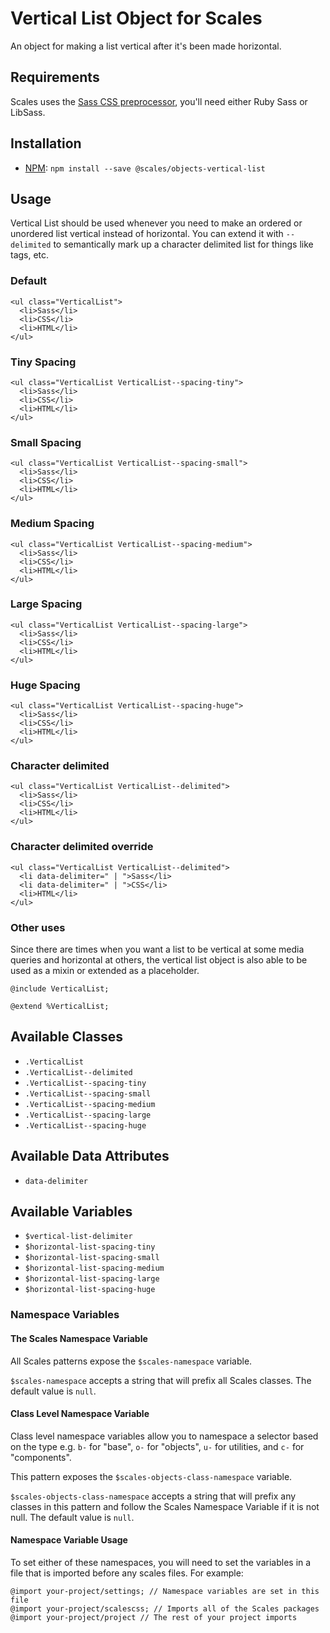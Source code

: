 # Vertical List Object for Scales

An object for making a list vertical after it's been made horizontal.

## Requirements

Scales uses the [Sass CSS preprocessor](http://sass-lang.com/), you'll need either Ruby Sass or LibSass.

## Installation

* [NPM](http://npmjs.com): `npm install --save @scales/objects-vertical-list`

## Usage

Vertical List should be used whenever you need to make an ordered or unordered list vertical instead of horizontal. You can extend it with `--delimited` to semantically mark up a character delimited list for things like tags, etc.

### Default

```
<ul class="VerticalList">
  <li>Sass</li>
  <li>CSS</li>
  <li>HTML</li>
</ul>
```

### Tiny Spacing

```
<ul class="VerticalList VerticalList--spacing-tiny">
  <li>Sass</li>
  <li>CSS</li>
  <li>HTML</li>
</ul>
```

### Small Spacing

```
<ul class="VerticalList VerticalList--spacing-small">
  <li>Sass</li>
  <li>CSS</li>
  <li>HTML</li>
</ul>
```

### Medium Spacing

```
<ul class="VerticalList VerticalList--spacing-medium">
  <li>Sass</li>
  <li>CSS</li>
  <li>HTML</li>
</ul>
```

### Large Spacing

```
<ul class="VerticalList VerticalList--spacing-large">
  <li>Sass</li>
  <li>CSS</li>
  <li>HTML</li>
</ul>
```

### Huge Spacing

```
<ul class="VerticalList VerticalList--spacing-huge">
  <li>Sass</li>
  <li>CSS</li>
  <li>HTML</li>
</ul>
```

### Character delimited

```
<ul class="VerticalList VerticalList--delimited">
  <li>Sass</li>
  <li>CSS</li>
  <li>HTML</li>
</ul>
```

### Character delimited override

```
<ul class="VerticalList VerticalList--delimited">
  <li data-delimiter=" | ">Sass</li>
  <li data-delimiter=" | ">CSS</li>
  <li>HTML</li>
</ul>
```

### Other uses

Since there are times when you want a list to be vertical at some media queries and horizontal at others, the vertical list object is also able to be used as a mixin or extended as a placeholder.

```
@include VerticalList;

@extend %VerticalList;
```

## Available Classes

* `.VerticalList`
* `.VerticalList--delimited`
* `.VerticalList--spacing-tiny`
* `.VerticalList--spacing-small`
* `.VerticalList--spacing-medium`
* `.VerticalList--spacing-large`
* `.VerticalList--spacing-huge`

## Available Data Attributes

* `data-delimiter`

## Available Variables

* `$vertical-list-delimiter`
* `$horizontal-list-spacing-tiny`
* `$horizontal-list-spacing-small`
* `$horizontal-list-spacing-medium`
* `$horizontal-list-spacing-large`
* `$horizontal-list-spacing-huge`

### Namespace Variables

#### The Scales Namespace Variable

All Scales patterns expose the `$scales-namespace` variable.

`$scales-namespace` accepts a string that will prefix all Scales classes. The default value is `null`.

#### Class Level Namespace Variable

Class level namespace variables allow you to namespace a selector based on the type e.g. `b-` for "base", `o-` for "objects", `u-` for utilities, and `c-` for "components".

This pattern exposes the `$scales-objects-class-namespace` variable.

`$scales-objects-class-namespace` accepts a string that will prefix any classes in this pattern and follow the Scales Namespace Variable if it is not null. The default value is `null`.

#### Namespace Variable Usage

To set either of these namespaces, you will need to set the variables in a file that is imported before any scales files. For example:

```
@import your-project/settings; // Namespace variables are set in this file
@import your-project/scalescss; // Imports all of the Scales packages
@import your-project/project // The rest of your project imports
```
